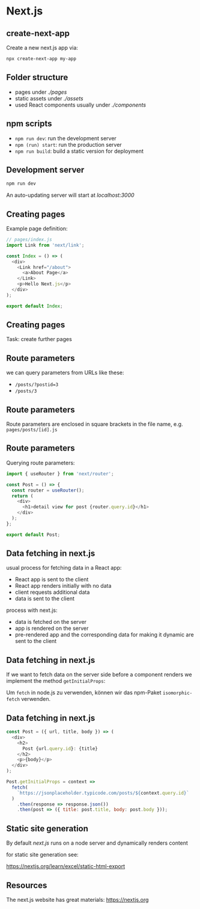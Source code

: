# Next.js

## create-next-app

Create a new next.js app via:

```bash
npx create-next-app my-app
```

## Folder structure

- pages under _./pages_
- static assets under _./assets_
- used React components usually under _./components_

## npm scripts

- `npm run dev`: run the development server
- `npm (run) start`: run the production server
- `npm run build`: build a static version for deployment

## Development server

```bash
npm run dev
```

An auto-updating server will start at _localhost:3000_

## Creating pages

Example page definition:

```js
// pages/index.js
import Link from 'next/link';

const Index = () => (
  <div>
    <Link href="/about">
      <a>About Page</a>
    </Link>
    <p>Hello Next.js</p>
  </div>
);

export default Index;
```

## Creating pages

Task: create further pages

## Route parameters

we can query parameters from URLs like these:

- `/posts/?postid=3`
- `/posts/3`

## Route parameters

Route parameters are enclosed in square brackets in the file name, e.g. `pages/posts/[id].js`

## Route parameters

Querying route parameters:

```js
import { useRouter } from 'next/router';

const Post = () => {
  const router = useRouter();
  return (
    <div>
      <h1>detail view for post {router.query.id}</h1>
    </div>
  );
};

export default Post;
```

## Data fetching in next.js

usual process for fetching data in a React app:

- React app is sent to the client
- React app renders initially with no data
- client requests additional data
- data is sent to the client

process with next.js:

- data is fetched on the server
- app is rendered on the server
- pre-rendered app and the corresponding data for making it dynamic are sent to the client

## Data fetching in next.js

If we want to fetch data on the server side before a component renders we implement the method `getInitialProps`:

Um `fetch` in node.js zu verwenden, können wir das npm-Paket `isomorphic-fetch` verwenden.

## Data fetching in next.js

```js
const Post = ({ url, title, body }) => (
  <div>
    <h2>
      Post {url.query.id}: {title}
    </h2>
    <p>{body}</p>
  </div>
);

Post.getInitialProps = context =>
  fetch(
    `https://jsonplaceholder.typicode.com/posts/${context.query.id}`
  )
    .then(response => response.json())
    .then(post => ({ title: post.title, body: post.body }));
```

## Static site generation

By default _next.js_ runs on a node server and dynamically renders content

for static site generation see:

https://nextjs.org/learn/excel/static-html-export

## Resources

The next.js website has great materials: https://nextjs.org
